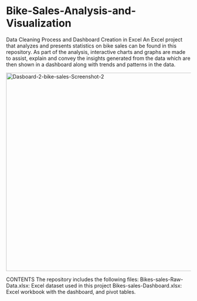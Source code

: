# Bike-Sales-Analysis-and-Visualization
Data Cleaning Process and Dashboard Creation in Excel
An Excel project that analyzes and presents statistics on bike sales can be found in this repository.
As part of the analysis, interactive charts and graphs are made to assist, explain and convey the insights generated from the data
which are then shown in a dashboard along with trends and patterns in the data.


<img width="541" alt="Dasboard-2-bike-sales-Screenshot-2" src="https://user-images.githubusercontent.com/107167115/218992904-a68a344d-86c6-4304-a927-771456de6a01.png">

CONTENTS
The repository includes the following files:
Bikes-sales-Raw-Data.xlsx: Excel dataset used in this project
Bikes-sales-Dashboard.xlsx: Excel workbook with the dashboard, and pivot tables.
